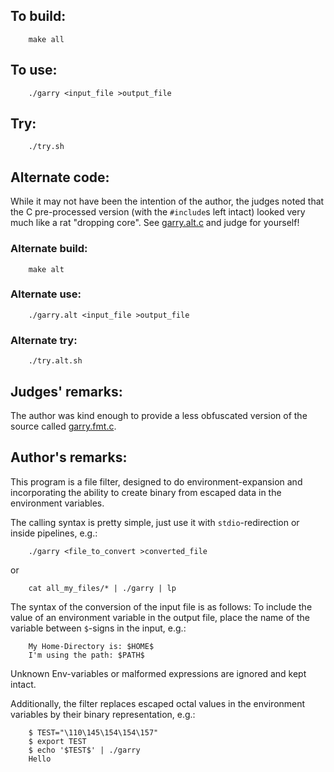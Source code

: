 ## To build:

``` <!---sh-->
    make all
```


## To use:

``` <!---sh-->
    ./garry <input_file >output_file
```


## Try:

``` <!---sh-->
    ./try.sh
```


## Alternate code:

While it may not have been the intention of the author, the
judges noted that the C pre-processed version (with the `#include`s
left intact) looked very much like a rat "dropping core".  See
[garry.alt.c](%%REPO_URL%%/1995/garry/garry.alt.c) and judge for yourself!


### Alternate build:

``` <!---sh-->
    make alt
```


### Alternate use:

``` <!---sh-->
    ./garry.alt <input_file >output_file
```


### Alternate try:

``` <!---sh-->
    ./try.alt.sh
```


## Judges' remarks:

The author was kind enough to provide a less obfuscated version of
the source called [garry.fmt.c](%%REPO_URL%%/1995/garry/garry.fmt.c).


## Author's remarks:

This program is a file filter, designed to do environment-expansion and
incorporating the ability to create binary from escaped data in the
environment variables.

The calling syntax is pretty simple, just use it with `stdio`-redirection
or inside pipelines, e.g.:

``` <!---sh-->
    ./garry <file_to_convert >converted_file
```

or

``` <!---sh-->
    cat all_my_files/* | ./garry | lp
```

The syntax of the conversion of the input file is as follows: To include the
value of an environment variable in the output file, place the name of the
variable between `$`-signs in the input, e.g.:

```
    My Home-Directory is: $HOME$
    I'm using the path: $PATH$
```

Unknown Env-variables or malformed expressions are ignored and kept intact.

Additionally, the filter replaces escaped octal values in the environment
variables by their binary representation, e.g.:

``` <!---sh-->
    $ TEST="\110\145\154\154\157"
    $ export TEST
    $ echo '$TEST$' | ./garry
    Hello
```


<!--

    Copyright © 1984-2024 by Landon Curt Noll. All Rights Reserved.

    You are free to share and adapt this file under the terms of this license:

	Creative Commons Attribution-ShareAlike 4.0 International (CC BY-SA 4.0)

    For more information, see:

	https://creativecommons.org/licenses/by-sa/4.0/

-->
